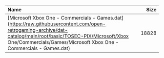 |Name|Size|
|:---|---:|
|[Microsoft Xbox One - Commercials - Games.dat](https://raw.githubusercontent.com/open-retrogaming-archive/dat-catalog/main/root/basic/TOSEC-PIX/Microsoft/Xbox One/Commercials/Games/Microsoft Xbox One - Commercials - Games.dat)|18828|
